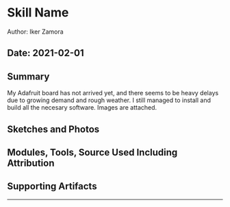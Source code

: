 #  Skill Name

Author: Iker Zamora

Date: 2021-02-01
-----

## Summary
My Adafruit board has not arrived yet, and there seems to be heavy delays due to growing demand and rough weather. I still managed to install and build all the necesary software. Images are attached. 

## Sketches and Photos


## Modules, Tools, Source Used Including Attribution


## Supporting Artifacts


-----
